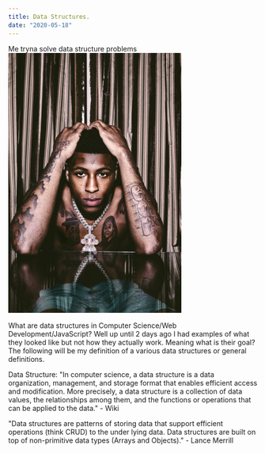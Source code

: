 ```yaml
---
title: Data Structures.
date: "2020-05-18"
---
```


Me tryna solve data structure problems
![Me tryna solve DS problems](./yb.jpg)

What are data structures in Computer Science/Web Development/JavaScript? Well up until 2 days ago I had examples of what they looked like but not how they actually work. Meaning what is their goal? The following will be my definition of a various data structures or general definitions.

Data Structure:
"In computer science, a data structure is a data organization, management, and storage format that enables efficient access and modification. More precisely, a data structure is a collection of data values, the relationships among them, and the functions or operations that can be applied to the data." - Wiki

"Data structures are patterns of storing data that support efficient operations (think CRUD) to the under lying data. Data structures are built on top of non-primitive data types (Arrays and Objects)." - Lance Merrill